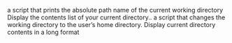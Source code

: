 a script that prints the absolute path name of the current working directory
Display the contents list of your current directory..
a script that changes the working directory to the user’s home directory.
Display current directory contents in a long format

